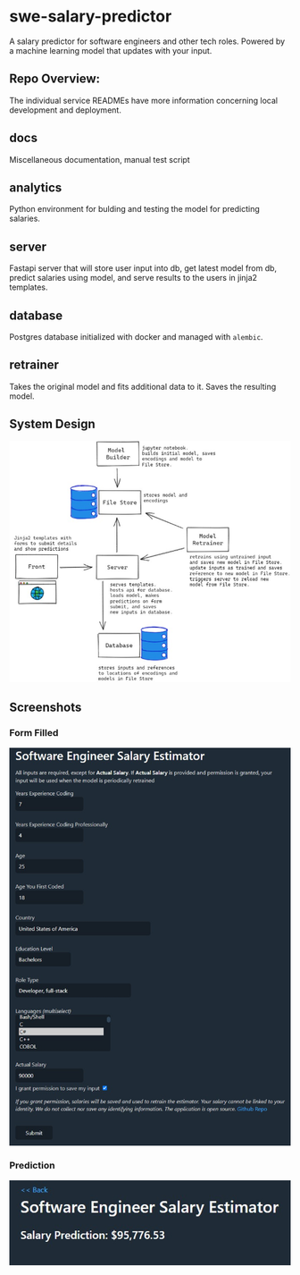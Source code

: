 # swe-salary-predictor
A salary predictor for software engineers and other tech roles. Powered by a machine learning model that updates with your input.

##  Repo Overview:
The individual service READMEs have more information concerning local development and deployment.

## docs
Miscellaneous documentation, manual test script

## analytics
Python environment for bulding and testing the model for predicting salaries.

## server
Fastapi server that will store user input into db, get latest model from db, predict salaries using model, and serve results to the users in jinja2 templates.

## database
Postgres database initialized with docker and managed with `alembic`.

## retrainer
Takes the original model and fits additional data to it. Saves the resulting model.

## System Design
![System Design](./docs/salary-predictor-design.jpg)


## Screenshots
### Form Filled
![Form Filled](./docs/screenshots/form-filled.jpg)
### Prediction
![Prediction](./docs/screenshots/prediction.jpg)